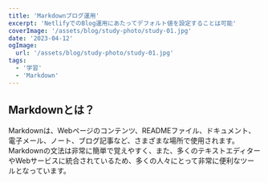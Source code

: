 ```yaml
---
title: 'Markdownブログ運用'
excerpt: 'NetlifyでのBlog運用にあたってデフォルト値を設定することは可能'
coverImage: '/assets/blog/study-photo/study-01.jpg'
date: '2023-04-12'
ogImage:
  url: '/assets/blog/study-photo/study-01.jpg'
tags:
  - '学習'
  - 'Markdown'
---
```

## Markdownとは？

Markdownは、Webページのコンテンツ、READMEファイル、ドキュメント、電子メール、ノート、ブログ記事など、さまざまな場所で使用されます。Markdownの文法は非常に簡単で覚えやすく、また、多くのテキストエディターやWebサービスに統合されているため、多くの人々にとって非常に便利なツールとなっています。
